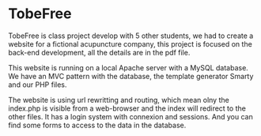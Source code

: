 # TobeFree

TobeFree is class project develop with 5 other students, we had to create a website for a fictional acupuncture company, this project is focused on the back-end development, all the details are in the pdf file.

This website is running on a local Apache server with a MySQL database. 
We have an MVC pattern with the database, the template generator Smarty and our PHP files.

The website is using url rewritting and routing, which mean olny the index.php is visible from a web-browser and the index will redirect to the other files. It has a login system with connexion and sessions. And you can find some forms to access to the data in the database.
